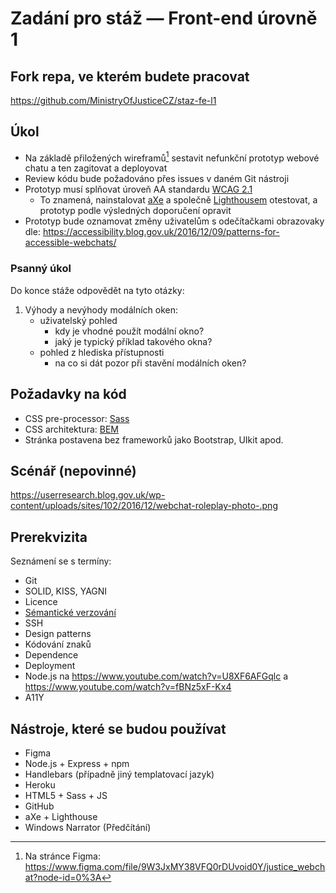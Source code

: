 # Zadání pro stáž — Front-end úrovně 1

## Fork repa, ve kterém budete pracovat
https://github.com/MinistryOfJusticeCZ/staz-fe-l1

## Úkol

- Na základě přiložených wireframů[^1] sestavit nefunkční prototyp webové chatu a ten zagitovat a deployovat
- Review kódu bude požadováno přes issues v daném Git nástroji
- Prototyp musí splňovat úroveň AA standardu [WCAG 2.1](https://www.w3.org/TR/WCAG21/)
  - To znamená, nainstalovat [aXe](https://addons.mozilla.org/en-US/firefox/addon/axe-devtools/) a společně [Lighthousem](https://developers.google.com/web/tools/lighthouse) otestovat, a prototyp podle výsledných doporučení opravit
- Prototyp bude oznamovat změny uživatelům s odečítačkami obrazovaky dle: https://accessibility.blog.gov.uk/2016/12/09/patterns-for-accessible-webchats/

### Psanný úkol
Do konce stáže odpovědět na tyto otázky:

1. Výhody a nevýhody modálních oken:
    - uživatelský pohled
      - kdy je vhodné použít modální okno?
      - jaký je typický příklad takového okna?
    - pohled z hlediska přístupnosti
      - na co si dát pozor při stavění modálních oken?

## Požadavky na kód

- CSS pre-processor: [Sass](https://www.itnetwork.cz/html-css/webove-portfolio/tutorial-moderni-webove-portfolio-sass)
- CSS architektura: [BEM](https://jecas.cz/bem)
- Stránka postavena bez frameworků jako Bootstrap, UIkit apod.

## Scénář (nepovinné)
https://userresearch.blog.gov.uk/wp-content/uploads/sites/102/2016/12/webchat-roleplay-photo-.png

## Prerekvizita

Seznámení se s termíny:

- Git
- SOLID, KISS, YAGNI
- Licence
- [Sémantické verzování](https://semver.org/lang/cs/)
- SSH
- Design patterns
- Kódování znaků
- Dependence
- Deployment
- Node.js na https://www.youtube.com/watch?v=U8XF6AFGqlc a https://www.youtube.com/watch?v=fBNz5xF-Kx4
- A11Y

## Nástroje, které se budou používat

- Figma
- Node.js + Express + npm
- Handlebars (případně jiný templatovací jazyk)
- Heroku
- HTML5 + Sass + JS
- GitHub
- aXe + Lighthouse
- Windows Narrator (Předčítání)

[^1]: Na stránce Figma: https://www.figma.com/file/9W3JxMY38VFQ0rDUvoid0Y/justice_webchat?node-id=0%3A


